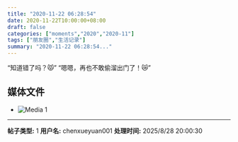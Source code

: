 ```yaml
---
title: "2020-11-22 06:28:54"
date: 2020-11-22T10:00:00+08:00
draft: false
categories: ["moments","2020","2020-11"]
tags: ["朋友圈","生活记录"]
summary: "2020-11-22 06:28:54..."
---
```


“知道错了吗？😾”
“嗯嗯，再也不敢偷溜出门了！😿”

## 媒体文件

- ![Media 1](/Moments/photos/2020-11-22/202011220628540.jpg)

---

**帖子类型:** 1
**用户名:** chenxueyuan001
**处理时间:** 2025/8/28 20:00:30